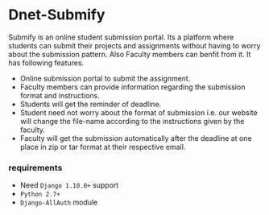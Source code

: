 # Dnet-Submify
Submify is an online student submission portal. Its a platform where students can submit their projects and assignments without having to worry about the submission pattern. 
Also Faculty members can benfit from it. It has following features.
  * Online submission portal to submit the assignment.
  * Faculty members can provide information regarding the submission format and instructions.
  * Students will get the reminder of deadline.
  * Student need not worry about the format of submission i.e. our website will change the file-name according to the instructions given by the faculty.
  * Faculty will get the submission automatically after the deadline at one place in zip or tar format at their respective email.
### requirements
  * Need `Django 1.10.0+` support
  * `Python 2.7+`
  * `Django-AllAuth` module

